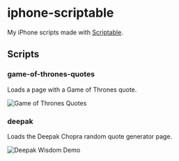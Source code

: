 # iphone-scriptable
My iPhone scripts made with [Scriptable](https://scriptable.app/).

## Scripts

### game-of-thrones-quotes
Loads a page with a Game of Thrones quote.

![Game of Thrones Quotes](https://j.gifs.com/q7qA9p.gif)

### deepak
Loads the Deepak Chopra random quote generator page.

![Deepak Wisdom Demo](https://j.gifs.com/jZjAkv.gif)